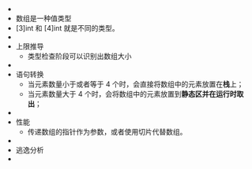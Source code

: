 -
- 数组是一种值类型
- [3]int 和 [4]int 就是不同的类型。
-
- 上限推导
	- 类型检查阶段可以识别出数组大小
-
- 语句转换
	- 当元素数量小于或者等于 4 个时，会直接将数组中的元素放置在**栈**上；
	- 当元素数量大于 4 个时，会将数组中的元素放置到**静态区并在运行时取出**；
-
- 性能
	- 传递数组的指针作为参数，或者使用切片代替数组。
-
- 逃逸分析
-